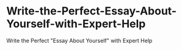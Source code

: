 # Write-the-Perfect-Essay-About-Yourself-with-Expert-Help
Write the Perfect "Essay About Yourself" with Expert Help

